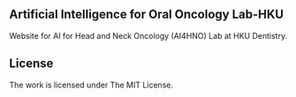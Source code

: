 
## Artificial Intelligence for Oral Oncology Lab-HKU

Website for AI for Head and Neck Oncology (AI4HNO) Lab at HKU Dentistry.

## License

The work is licensed under The MIT License.
